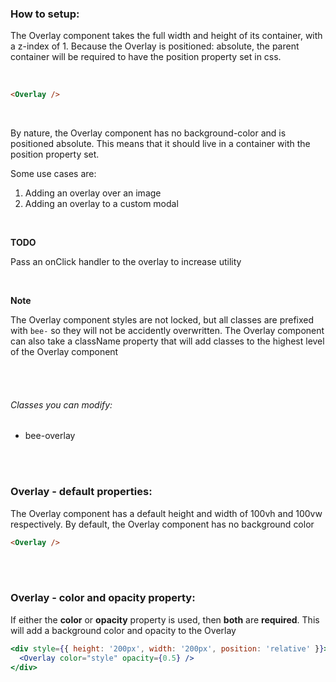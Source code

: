### How to setup:

The Overlay component takes the full width and height of its container, with a z-index of 1.
Because the Overlay is positioned: absolute, the parent container will be required to have the position property set in css.

<br />

```html
<Overlay />
```

<br />

By nature, the Overlay component has no background-color and is positioned absolute.  This means that it should live in a container with the position property set.  

Some use cases are:

1. Adding an overlay over an image
2. Adding an overlay to a custom modal

<br />

**TODO**

Pass an onClick handler to the overlay to increase utility

<br />

**Note**

The Overlay component styles are not locked, but all classes are prefixed with `bee-` so they will not be accidently overwritten.  The Overlay component can also take a className property that will add classes to the highest level of the Overlay component

<br />
<br />

###### Classes you can modify:

- bee-overlay

<br />
<br />

### Overlay - default properties:

The Overlay component has a default height and width of 100vh and 100vw respectively. By default, the Overlay component has no background color

```html
<Overlay />
```

<br />
<br />

### Overlay - color and opacity property:

If either the **color** or **opacity** property is used, then **both** are **required**.  This will add a background color and opacity to the Overlay

```jsx
<div style={{ height: '200px', width: '200px', position: 'relative' }}>
  <Overlay color="style" opacity={0.5} />
</div>
```

